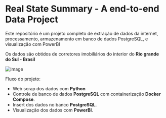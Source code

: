 # Real State Summary - A end-to-end Data Project  

Este repositório é um projeto completo de extração de dados da internet, processamento, armazenamento em banco de dados PostgreSQL, e visualização com PowerBI

Os dados são obtidos de corretores imobiliários do interior do **Rio grande do Sul - Brasil**  

![image](https://user-images.githubusercontent.com/60104543/186186920-a81cf0c4-ea8c-48e9-a4b5-0369eb9cccca.png)  


Fluxo do projeto:
- Web scrap dos dados com **Python**
- Controle de banco de dados **PostgreSQL** com containerização **Docker Compose**.
- Insert dos dados no banco **PostgreSQL**.
- Visualização dos dados com **PowerBI**.

